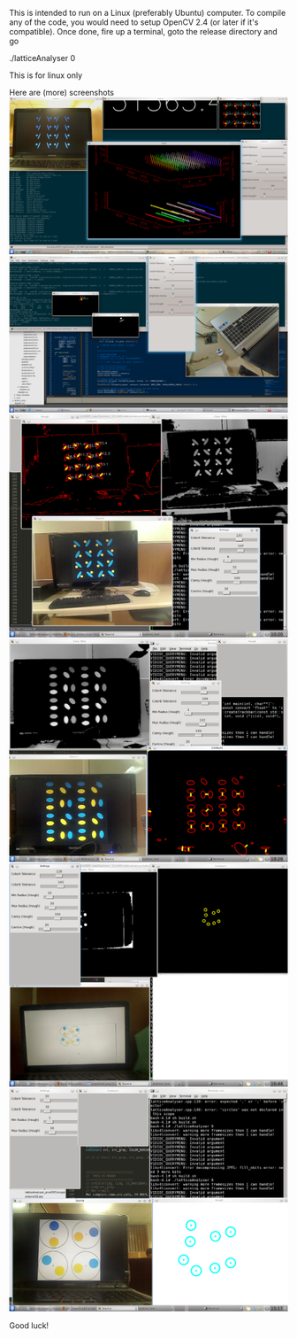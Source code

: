 This is intended to run on a Linux (preferably Ubuntu) computer. To compile any of the code, you would need to setup OpenCV 2.4 (or later if it's compatible). Once done, fire up a terminal, goto the release directory and go

./latticeAnalyser 0

This is for linux only

Here are (more) screenshots
![Under Progress](snapshot10.png "Atan2 and Graphs added")
![Under Progress](snapshot6.png "temperature interface added")
![Under Progress](snapshot5.png "Almost final version for the vision part")
![Under Progress](snapshot3.png "Dipole Algorithm partially running")
![Under Progress](snapshot2.png "Proof of Concept: Screenshot")
![Under Progress](snapshot1.png "Proof of Concept: Screenshot")

Good luck!